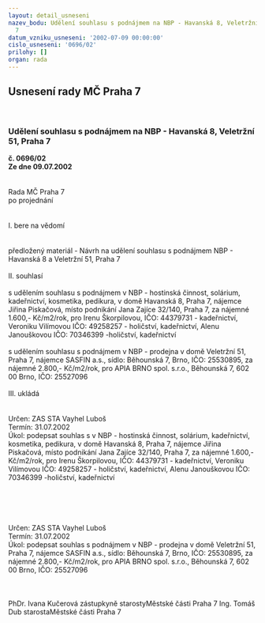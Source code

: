 ```yaml
---
layout: detail_usneseni
nazev_bodu: Udělení souhlasu s podnájmem na NBP - Havanská 8, Veletržní 51, Praha
  7
datum_vzniku_usneseni: '2002-07-09 00:00:00'
cislo_usneseni: '0696/02'
prilohy: []
organ: rada
---
```

<div id="ucUsn_pList" class="usn">
	<span><h2>Usnesení rady MČ Praha 7 </h2>
<br></span><div class="standBody">
<span><h3>Udělení souhlasu s podnájmem na NBP - Havanská 8, Veletržní 51, Praha 7</h3></span><div class="center">
		<strong>č. 0696/02</strong><br>
	</div>
<div class="center">
		<strong>Ze dne 09.07.2002</strong><br><br>
	</div>
<br>Rada MČ Praha 7<br>po projednání<br><br><br>I.	bere na vědomí<br><br> <br>předložený materiál - Návrh na udělení souhlasu s podnájmem NBP -  Havanská 8 a Veletržní 51, Praha 7<br><br>II.	souhlasí <br><br>s udělením souhlasu s podnájmem v NBP - hostinská činnost, solárium, kadeřnictví, kosmetika, pedikura, v domě Havanská 8, Praha 7, nájemce Jiřina Piskačová, místo podnikání Jana Zajíce 32/140, Praha 7, za nájemné 1.600,- Kč/m2/rok,  pro Irenu Škorpilovou, IČO: 44379731 - kadeřnictví, Veroniku Vilímovou IČO: 49258257 - holičství, kadeřnictví, Alenu Janouškovou IČO: 70346399 -holičství, kadeřnictví  <br><br>s udělením souhlasu s podnájmem v NBP - prodejna v domě Veletržní 51, Praha 7, nájemce SASFIN a.s., sídlo: Běhounská 7, Brno, IČO: 25530895, za nájemné 2.800,- Kč/m2/rok, pro  APIA BRNO spol. s.r.o., Běhounská 7, 602 00 Brno, IČO: 25527096 <br><br>III.	ukládá <br><br> <br>Určen:	ZAS STA Vayhel Luboš<br>Termín: 31.07.2002<br>Úkol:	podepsat souhlas s v NBP - hostinská činnost, solárium, kadeřnictví, kosmetika, pedikura, v domě Havanská 8, Praha 7, nájemce Jiřina Piskačová, místo podnikání Jana Zajíce 32/140, Praha 7, za nájemné 1.600,- Kč/m2/rok, pro Irenu Škorpilovou, IČO: 44379731 - kadeřnictví, Veroniku Vilímovou IČO: 49258257 - holičství, kadeřnictví, Alenu Janouškovou IČO: 70346399 -holičství, kadeřnictví  <br> <br><br><br><br><br>Určen:	ZAS STA Vayhel Luboš<br>Termín: 31.07.2002<br>Úkol:	podepsat souhlas s  podnájmem v NBP - prodejna v domě Veletržní 51, Praha 7, nájemce SASFIN a.s., sídlo: Běhounská 7, Brno, IČO: 25530895, za nájemné 2.800,- Kč/m2/rok,  pro  APIA BRNO spol. s.r.o., Běhounská 7, 602 00 Brno, IČO: 25527096<br> <br> <br>	<br>PhDr. Ivana Kučerová zástupkyně starostyMěstské části Praha 7	Ing. Tomáš Dub starostaMěstské části Praha 7<br>	<br><br>
</div>
</div>